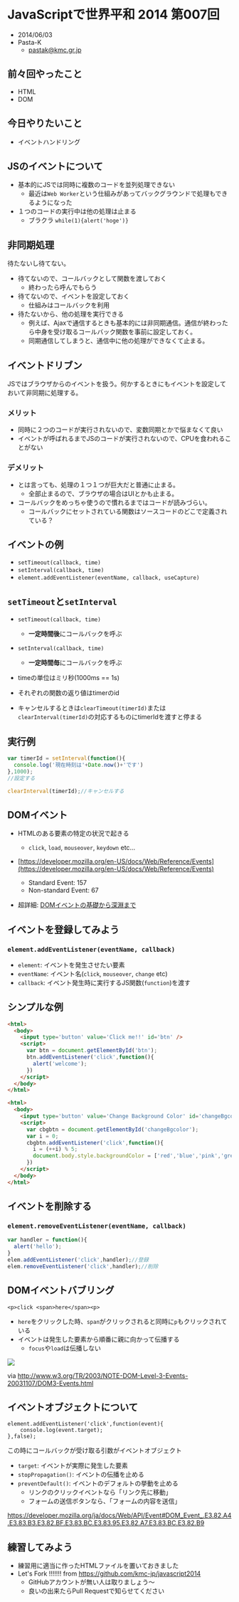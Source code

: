 # JavaScriptで世界平和 2014 第007回

- 2014/06/03
- Pasta-K
  - pastak@kmc.gr.jp

## 前々回やったこと

- HTML
- DOM

## 今日やりたいこと

- イベントハンドリング

## JSのイベントについて

 - 基本的にJSでは同時に複数のコードを並列処理できない
    - 最近は`Web Worker`という仕組みがあってバックグラウンドで処理もできるようになった
 - １つのコードの実行中は他の処理は止まる
    - ブラクラ `while(1){alert('hoge')}`

## 非同期処理

 待たないし待てない。

 - 待てないので、コールバックとして関数を渡しておく
    - 終わったら呼んでもらう
 - 待てないので、イベントを設定しておく
    - 仕組みはコールバックを利用
 - 待たないから、他の処理を実行できる
    - 例えば、Ajaxで通信するときも基本的には非同期通信。通信が終わったら中身を受け取るコールバック関数を事前に設定しておく。
    - 同期通信してしまうと、通信中に他の処理ができなくて止まる。

## イベントドリブン

JSではブラウザからのイベントを扱う。何かするときにもイベントを設定しておいて非同期に処理する。

### メリット

 - 同時に２つのコードが実行されないので、変数同期とかで悩まなくて良い
 - イベントが呼ばれるまでJSのコードが実行されないので、CPUを食われることがない

### デメリット

 - とは言っても、処理の１つ１つが巨大だと普通に止まる。
    - 全部止まるので、ブラウザの場合はUIとかも止まる。
 - コールバックをめっちゃ使うので慣れるまではコードが読みづらい。
    - コールバックにセットされている関数はソースコードのどこで定義されている？

## イベントの例

 - `setTimeout(callback, time)`
 - `setInterval(callback, time)`
 - `element.addEventListener(eventName, callback, useCapture)`

## `setTimeout`と`setInterval`

- `setTimeout(callback, time)`
   - **一定時間後**にコールバックを呼ぶ
- `setInterval(callback, time)`
   - **一定時間毎**にコールバックを呼ぶ

- timeの単位はミリ秒(1000ms == 1s)
- それぞれの関数の返り値はtimerのid
- キャンセルするときは`clearTimeout(timerId)`または`clearInterval(timerId)`の対応するものにtimerIdを渡すと停まる

## 実行例

```javascript
var timerId = setInterval(function(){
  console.log('現在時刻は'+Date.now()+'です')
},1000);
//設定する

clearInterval(timerId);//キャンセルする

```

## DOMイベント

- HTMLのある要素の特定の状況で起きる
  - `click`, `load`, `mouseover`, `keydown` etc...

- [https://developer.mozilla.org/en-US/docs/Web/Reference/Events](https://developer.mozilla.org/en-US/docs/Web/Reference/Events)
  - Standard Event: 157
  - Non-standard Event: 67

- 超詳細: [DOMイベントの基礎から深淵まで](http://www.slideshare.net/masayukinakano560/dom-17527671)

## イベントを登録してみよう

### `element.addEventListener(eventName, callback)`

- `element`: イベントを発生させたい要素
- `eventName`: イベント名(`click`, `mouseover`, `change` etc)
- `callback`: イベント発生時に実行するJS関数(`function`)を渡す

## シンプルな例

```html
<html>
  <body>
    <input type='button' value='Click me!!' id='btn' />
    <script>
      var btn = document.getElementById('btn');
      btn.addEventListener('click',function(){
        alert('welcome');
      })
    </script>
  </body>
</html>
```

```html
<html>
  <body>
    <input type='button' value='Change Background Color' id='changeBgcolor' />
    <script>
      var cbgbtn = document.getElementById('changeBgcolor');
      var i = 0;
      cbgbtn.addEventListener('click',function(){
        i = (++i) % 5;
        document.body.style.backgroundColor = ['red','blue','pink','green','yellow'][i];
      })
    </script>
  </body>
</html>
```

## イベントを削除する

### `element.removeEventListener(eventName, callback)`

```javascript
var handler = function(){
  alert('hello');
}
elem.addEventListener('click',handler);//登録
elem.removeEventListener('click',handler);//削除
```

## DOMイベントバブリング

    <p>click <span>here</span><p>


 - `here`をクリックした時、`span`がクリックされると同時に`p`もクリックされている
 - イベントは発生した要素から順番に親に向かって伝播する
    - `focus`や`load`は伝播しない

![](./img/eventflow.png)

via http://www.w3.org/TR/2003/NOTE-DOM-Level-3-Events-20031107/DOM3-Events.html

## イベントオブジェクトについて

    element.addEventListener('click',function(event){
        console.log(event.target);
    },false);

 この時にコールバックが受け取る引数がイベントオブジェクト

 - `target`: イベントが実際に発生した要素
 - `stopPropagation()`: イベントの伝播を止める
 - `preventDefault()`: イベントのデフォルトの挙動を止める
    - リンクのクリックイベントなら「リンク先に移動」
    - フォームの送信ボタンなら、「フォームの内容を送信」

 https://developer.mozilla.org/ja/docs/Web/API/Event#DOM_Event_.E3.82.A4.E3.83.B3.E3.82.BF.E3.83.BC.E3.83.95.E3.82.A7.E3.83.BC.E3.82.B9

## 練習してみよう

- 練習用に適当に作ったHTMLファイルを置いておきました
- Let's Fork !!!!!!! from https://github.com/kmc-jp/javascript2014
  - GitHubアカウントが無い人は取りましょう〜
  - 良いの出来たらPull Requestで知らせてください
